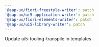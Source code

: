 ```yaml
---
'@sap-ux/fiori-freestyle-writer': patch
'@sap-ux/ui5-application-writer': patch
'@sap-ux/fiori-elements-writer': patch
'@sap-ux/ui5-library-writer': patch
---
```


Update ui5-tooling-transpile in templates
